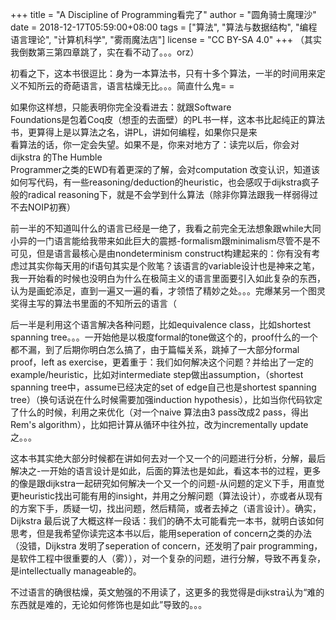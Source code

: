 +++
title = "A Discipline of Programming看完了"
author = "圆角骑士魔理沙"
date = 2018-12-17T05:59:00+08:00
tags = ["算法", "算法与数据结构", "编程语言理论", "计算机科学", "雾雨魔法店"]
license = "CC BY-SA 4.0"
+++
（其实我倒数第三第四章跳了，实在看不动了。。。orz）

&#32;初看之下，这本书很逗比：身为一本算法书，只有十多个算法，一半的时间用来定义不知所云的奇葩语言，语言枯燥无比。。。简直什么鬼= =

如果你这样想，只能表明你完全没看进去：就跟Software   
Foundations是包着Coq皮（想歪的去面壁）的PL书一样，这本书比起纯正的算法书，更算得上是以算法之名，讲PL，讲如何编程，如果你只是来  
看算法的话，你一定会失望。如果不是，你来对地方了：读完以后，你会对dijkstra 的The Humble   
Programmer之类的EWD有着更深的了解，会对computation 改变认识，知道该如何写代码，有一些reasoning/deduction的heuristic，也会感叹于dijkstra疯子般的radical reasoning下，就是不会学到什么算法（除非你算法跟我一样弱得过不去NOIP初赛）  


前一半的不知道叫什么的语言已经是一绝了，我看之前完全无法想象跟while大同小异的一门语言能给我带来如此巨大的震撼-formalism跟minimalism尽管不是不可见，但是语言最核心是由nondeterminism construct构建起来的：你有没有考虑过其实你每天用的if语句其实是个败笔？该语言的variable设计也是神来之笔，我一开始看的时候也没明白为什么在极简主义的语言里面要引入如此复杂的东西，认为是画蛇添足，直到一遍又一遍的看，才领悟了精妙之处。。。完爆某另一个图灵奖得主写的算法书里面的不知所云的语言（

后一半是利用这个语言解决各种问题，比如equivalence class，比如shortest spanning tree。。。一开始他是以极度formal的tone做这个的，proof什么的一个都不漏，到了后期你明白怎么搞了，由于篇幅关系，跳掉了一大部分formal proof，left as exercise，更着重于：我们如何解决这个问题？并给出了一定的example/heuristic，比如对intermediate step做出assumption，（shortest spanning tree中，assume已经决定的set of edge自己也是shortest spanning tree）（换句话说在什么时候需要加强induction hypothesis），比如当你代码钦定了什么的时候，利用之来优化（对一个naive 算法由3 pass改成2 pass，得出Rem's algorithm），比如把计算从循环中往外拉，改为incrementally update之。。。  


这本书其实绝大部分时候都在讲如何去对一个又一个的问题进行分析，分解，最后解决之-一开始的语言设计是如此，后面的算法也是如此，看这本书的过程，更多的像是跟dijkstra一起研究如何解决一个又一个的问题-从问题的定义下手，用直觉更heuristic找出可能有用的insight，并用之分解问题（算法设计），亦或者从现有的方案下手，质疑一切，找出问题，然后精简，或者去掉之（语言设计）。确实，Dijkstra 最后说了大概这样一段话：我们的确不太可能看完一本书，就明白该如何思考，但是我希望你读完这本书以后，能用seperation of concern之类的办法（没错，Dijkstra 发明了seperation of concern，还发明了pair programming，是软件工程中很重要的人（雾）），对一个复杂的问题，进行分解，导致不再复杂，是intellectually manageable的。

不过语言的确很枯燥，英文勉强的不用读了，这更多的我觉得是dijkstra认为“难的东西就是难的，无论如何修饰也是如此”导致的。。。
